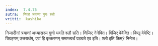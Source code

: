 ```yaml
---
index:  7.4.75
sutra:  णिजां त्रयाणां गुणः श्लौ
vritti:  kashika 
---
```


निजादीनां त्रयाणां अभ्यासस्य गुणो भवति श्लौ सति। णिजिर् नेनेक्ति। विजिर् वेवेक्ति। विष्लृ वेवेष्टि। त्रिग्रहणम् उत्तरार्थम्, एषां हि वृत्करणम् समाप्त्यर्थं पठ्यते एव इति। श्लौ इति किम्? निनेज।

